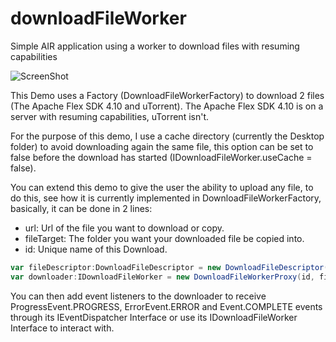 downloadFileWorker
==================

Simple AIR application using a worker to download files with resuming capabilities

![ScreenShot](https://raw.github.com/doublefx/downloadFileWorker/master/DownloadFileWorkerDemo.jpg)

This Demo uses a Factory (DownloadFileWorkerFactory) to download 2 files (The Apache Flex SDK 4.10 and uTorrent).
The Apache Flex SDK 4.10 is on a server with resuming capabilities, uTorrent isn't.

For the purpose of this demo, I use a cache directory (currently the Desktop folder) to avoid downloading again
the same file, this option can be set to false before the download has started (IDownloadFileWorker.useCache = false).

You can extend this demo to give the user the ability to upload any file, to do this, see how it is
currently implemented in DownloadFileWorkerFactory, basically, it can be done in 2 lines:

- url: Url of the file you want to download or copy.
- fileTarget: The folder you want your downloaded file be copied into.
- id: Unique name of this Download.

```ActionScript
var fileDescriptor:DownloadFileDescriptor = new DownloadFileDescriptor(url, fileTarget);
var downloader:IDownloadFileWorker = new DownloadFileWorkerProxy(id, fileDescriptor);
```

You can then add event listeners to the downloader to receive ProgressEvent.PROGRESS, ErrorEvent.ERROR and
Event.COMPLETE events through its IEventDispatcher Interface or use its IDownloadFileWorker Interface to interact with.